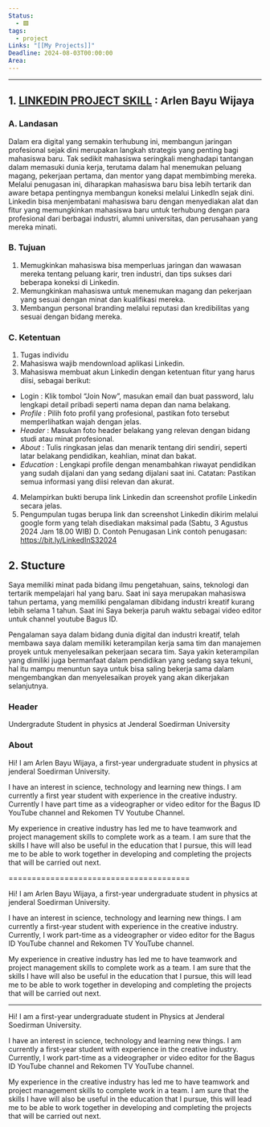 ```yaml
---
Status:
  - 🟩
tags:
  - project
Links: "[[My Projects]]"
Deadline: 2024-08-03T00:00:00
Area:
---
```

---
## 1. [LINKEDIN PROJECT SKILL](https://drive.google.com/file/d/1CbJa20a0rs36J4UI9CiCHZWyp_hvFIAH/view?usp=drive_link ) : Arlen Bayu Wijaya

### A. Landasan
Dalam era digital yang semakin terhubung ini, membangun jaringan profesional
sejak dini merupakan langkah strategis yang penting bagi mahasiswa baru. Tak sedikit
mahasiswa seringkali menghadapi tantangan dalam memasuki dunia kerja, terutama
dalam hal menemukan peluang magang, pekerjaan pertama, dan mentor yang dapat
membimbing mereka. Melalui penugasan ini, diharapkan mahasiswa baru bisa lebih
tertarik dan aware betapa pentingnya membangun koneksi melalui LinkedIn sejak dini.
Linkedin bisa menjembatani mahasiswa baru dengan menyediakan alat dan fitur yang
memungkinkan mahasiswa baru untuk terhubung dengan para profesional dari berbagai
industri, alumni universitas, dan perusahaan yang mereka minati.
### B. Tujuan
1. Memugkinkan mahasiswa bisa memperluas jaringan dan wawasan mereka tentang
peluang karir, tren industri, dan tips sukses dari beberapa koneksi di Linkedin.
2. Memungkinkan mahasiswa untuk menemukan magang dan pekerjaan yang sesuai
dengan minat dan kualifikasi mereka.
3. Membangun personal branding melalui reputasi dan kredibilitas yang sesuai
dengan bidang mereka.

### C. Ketentuan
1. Tugas individu
2. Mahasiswa wajib mendownload aplikasi Linkedin.
3. Mahasiswa membuat akun Linkedin dengan ketentuan fitur yang harus diisi,
sebagai berikut:
-  Login : Klik tombol “Join Now”, masukan email dan buat password, lalu lengkapi
detail pribadi seperti nama depan dan nama belakang.
-  *Profile* : Pilih foto profil yang profesional, pastikan foto tersebut memperlihatkan wajah dengan jelas.
- *Header* : Masukan foto header belakang yang relevan dengan bidang studi atau minat profesional.
- *About* : Tulis ringkasan jelas dan menarik tentang diri sendiri, seperti latar belakang pendidikan, keahlian, minat dan bakat.
- *Education* : Lengkapi profile dengan menambahkan riwayat pendidikan yang sudah
dijalani dan yang sedang dijalani saat ini.
Catatan: Pastikan semua informasi yang diisi relevan dan akurat.
4. Melampirkan bukti berupa link Linkedin dan screenshot profile Linkedin secara
jelas.
5. Pengumpulan tugas berupa link dan screenshot Linkedin dikirim melalui google
form yang telah disediakan maksimal pada (Sabtu, 3 Agustus 2024 Jam 18.00
WIB)
D. Contoh Penugasan
Link contoh penugasan: https://bit.ly/LinkedInS32024

## 2. Stucture

Saya memiliki minat pada bidang ilmu pengetahuan, sains, teknologi dan tertarik mempelajari hal yang baru. Saat ini saya merupakan mahasiswa tahun pertama, yang memiliki pengalaman dibidang industri kreatif kurang lebih selama 1 tahun. Saat ini Saya bekerja paruh waktu sebagai video editor untuk channel youtube Bagus ID. 

Pengalaman saya dalam bidang dunia digital dan industri kreatif, telah membawa saya dalam memiliki keterampilan kerja sama tim dan manajemen proyek untuk menyelesaikan pekerjaan secara tim. Saya yakin keterampilan yang dimiliki juga bermanfaat dalam pendidikan yang sedang saya tekuni, hal itu mampu menuntun saya untuk bisa saling bekerja sama dalam mengembangkan dan menyelesaikan proyek yang akan dikerjakan selanjutnya.
### Header

Undergradute Student in physics at Jenderal Soedirman University
### About

Hi! I am Arlen Bayu Wijaya, a first-year undergraduate student in physics at jenderal Soedirman University.

I have an interest in science, technology and learning new things. I am currently a first year student with experience in the creative industry. Currently I have part time as a videographer or video editor for the Bagus ID YouTube channel and Rekomen TV Youtube Channel.
  
My experience in creative industry has led me to have teamwork and project management skills to complete work as a team. I am sure that the skills I have will also be useful in the education that I pursue, this will lead me to be able to work together in developing and completing the projects that will be carried out next.

=======================================

Hi! I am Arlen Bayu Wijaya, a first-year undergraduate student in physics at jenderal Soedirman University.

I have an interest in science, technology and learning new things. I am currently a first-year student with experience in the creative industry. Currently, I work part-time as a videographer or video editor for the Bagus ID YouTube channel and Rekomen TV YouTube channel.
  
My experience in creative industry has led me to have teamwork and project management skills to complete work as a team. I am sure that the skills I have will also be useful in the education that I pursue, this will lead me to be able to work together in developing and completing the projects that will be carried out next.

---

Hi! I am a first-year undergraduate student in Physics at Jenderal Soedirman University.

I have an interest in science, technology and learning new things. I am currently a first-year student with experience in the creative industry. Currently, I work part-time as a videographer or video editor for the Bagus ID YouTube channel and Rekomen TV YouTube channel.
  
My experience in the creative industry has led me to have teamwork and project management skills to complete work in a team. I am sure that the skills I have will also be useful in the education that I pursue, this will lead me to be able to work together in developing and completing the projects that will be carried out next.